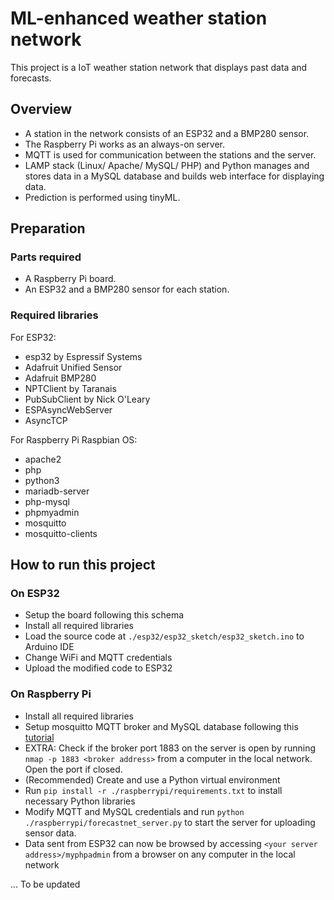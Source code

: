 # ML-enhanced weather station network

This project is a IoT weather station network that displays past data and forecasts.

## Overview
- A station in the network consists of an ESP32 and a BMP280 sensor.
- The Raspberry Pi works as an always-on server.
- MQTT is used for communication between the stations and the server.
- LAMP stack (Linux/ Apache/ MySQL/ PHP) and Python manages and stores data in a MySQL database and builds web interface for displaying data.
- Prediction is performed using tinyML.

## Preparation
### Parts required
- A Raspberry Pi board.
- An ESP32 and a BMP280 sensor for each station.

### Required libraries
For ESP32:
- esp32 by Espressif Systems
- Adafruit Unified Sensor
- Adafruit BMP280
- NPTClient by Taranais
- PubSubClient by Nick O'Leary
- ESPAsyncWebServer
- AsyncTCP

For Raspberry Pi Raspbian OS:
- apache2
- php
- python3
- mariadb-server
- php-mysql
- phpmyadmin
- mosquitto
- mosquitto-clients

## How to run this project
### On ESP32
- Setup the board following this schema
- Install all required libraries
- Load the source code at ```./esp32/esp32_sketch/esp32_sketch.ino``` to Arduino IDE
- Change WiFi and MQTT credentials
- Upload the modified code to ESP32

### On Raspberry Pi
- Install all required libraries
- Setup mosquitto MQTT broker and MySQL database following this [tutorial](https://randomnerdtutorials.com/raspberry-pi-apache-mysql-php-lamp-server/)
- EXTRA: Check if the broker port 1883 on the server is open by running ```nmap -p 1883 <broker address>``` from a computer in the local network. Open the port if closed.
- (Recommended) Create and use a Python virtual environment
- Run ```pip install -r ./raspberrypi/requirements.txt``` to install necessary Python libraries
- Modify MQTT and MySQL credentials and run ```python ./raspberrypi/forecastnet_server.py``` to start the server for uploading sensor data. 
- Data sent from ESP32 can now be browsed by accessing ```<your server address>/myphpadmin``` from a browser on any computer in the local network

... To be updated

